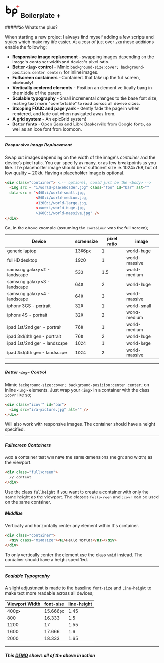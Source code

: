 ## ![alt text](https://raw.githubusercontent.com/Paul-Browne/BP-plus/master/i/bpplus.jpg) Boilerplate + 

#####So Whats the plus?

When starting a new project I always find myself adding a few scripts and styles which make my life easier. At a cost of just over `2kb` these additions enable the following;

- **Responsive image replacement** - swapping images depending on the image's container width and device's pixel ratio.
- **Better `<img>` control** - Mimic `background-size:cover; background-position:center center;` for inline images.
- **Fullscreen containers** - Containers that take up the full screen, obviously!
- **Vertically centered elements** - Position an element vertically bang in the middle of the parent.
- **Scalable typography** - Small incremental changes to the base font size, making text more "comfortable" to read across all device sizes.
- **Stopping FOUC and page yank** - Gently fade the page in when rendered, and fade out when navigated away from. 
- **A grid system** - An epicGrid system!
- **Better fonts** - Open Sans and Libre Baskerville from Google fonts, as well as an icon font from icomoon.

---

##### Responsive Image Replacement

Swap out images depending on the width of the image's *container* and the device's pixel ratio.
You can specify as many, or as few breakpoints as you like. The placeholder image should be of sufficient size ie. 1024x768, but of low quality ~ 20kb. Having a placeholder image is optional.

```html
<div class="container"> <!-- optional, could just be the <body> -->
  <img src = "i/world-placeholder.jpg" class="foo" id="bar" alt=""
  data-src = "<400:i/world-small.jpg,
              <800:i/world-medium.jpg,
              <1200:i/world-large.jpg,
              <1600:i/world-huge.jpg,
              >1600:i/world-massive.jpg" />
</div>
```

So, in the above example (assuming the `container` was the full screen);

|Device|screensize|pixel ratio|image|
|------|----------|-----------|-----|
|generic laptop|1366px|1|world-huge|
|fullHD desktop|1920|1|world-massive|
|samsung galaxy s2 - landscape|533|1.5|world-medium|
|samsung galaxy s3 - landscape|640|2|world-huge|
|samsung galaxy s4 - landscape|640|3|world-massive|
|iphone 3GS - portrait|320|1|world-small|
|iphone 4S - portrait|320|2|world-medium|
|ipad 1st/2nd gen - portrait|768|1|world-medium|
|ipad 3rd/4th gen - portrait|768|2|world-huge|
|ipad 1st/2nd gen - landscape|1024|1|world-large|
|ipad 3rd/4th gen - landscape|1024|2|world-massive|

---

##### Better `<img>` Control

Mimic `background-size:cover; background-position:center center;` on inline `<img>` elements.
Just wrap your `<img>` in a container with the class `icovr` like so;

```html
<div class="icovr" id="bar">
  <img src="i/a-picture.jpg" alt="" />
</div>
```

Will also work with responsive images. The container should have a height specified.

---

##### Fullscreen Containers

Add a container that will have the same dimensions (height and width) as the viewport.

```html
<div class="fullscreen">
  // content
</div>
```

Use the class `fullheight` if you want to create a container with only the same height as the viewport.
The classes `fullscreen` and `icovr` can be used on the same container.

##### Middlize

Vertically and horizontally center any element within It's container.

```html
<div class="container">
  <div class="middlize"><h1>Hello World!</h1></div>
</div>
```

To only vertically center the element use the class `vmid` instead. The container should have a height specified.

---

##### Scalable Typography

A slight adjustment is made to the baseline `font-size` and `line-height` to make text more readable across all devices;

| Viewport Width| font-size  | line-height |
| ------------- |------------|-------------|
| 400px         | 15.666px   | 1.45        |
| 800           | 16.333     | 1.5         |
| 1200          | 17         | 1.55        |
| 1600          | 17.666     | 1.6         |
| 2000          | 18.333     | 1.65        |

---

##### This [DEMO](https://rawgit.com/Paul-Browne/BP-plus/master/index.html) shows all of the above in action
